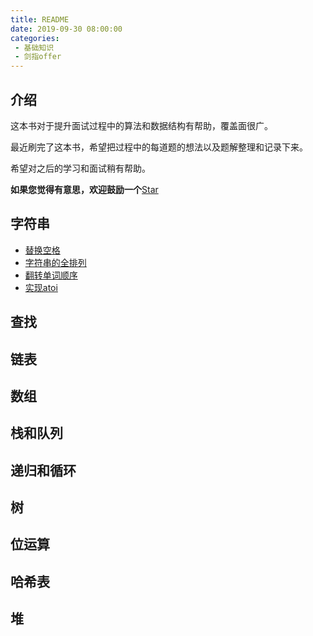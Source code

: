 ```yaml
---
title: README
date: 2019-09-30 08:00:00
categories:
 - 基础知识
 - 剑指offer
---
```


## 介绍
这本书对于提升面试过程中的算法和数据结构有帮助，覆盖面很广。

最近刷完了这本书，希望把过程中的每道题的想法以及题解整理和记录下来。

希望对之后的学习和面试稍有帮助。

**如果您觉得有意思，欢迎鼓励一个**[Star](https://github.com/Hewie8023/rxwblog)

## 字符串
- [替换空格](https://docs.r8023d.xyz/algorithm/sword_offer/so1.html#替换空格)
- [字符串的全排列](https://docs.r8023d.xyz/algorithm/sword_offer/so1.html#%E5%AD%97%E7%AC%A6%E4%B8%B2%E7%9A%84%E5%85%A8%E6%8E%92%E5%88%97)
- [翻转单词顺序](https://docs.r8023d.xyz/algorithm/sword_offer/so1.html#%E7%BF%BB%E8%BD%AC%E5%8D%95%E8%AF%8D%E9%A1%BA%E5%BA%8F)
- [实现atoi](https://docs.r8023d.xyz/algorithm/sword_offer/so1.html#%E5%AE%9E%E7%8E%B0atoi)

## 查找

## 链表

## 数组

## 栈和队列

## 递归和循环

## 树

## 位运算

## 哈希表

## 堆